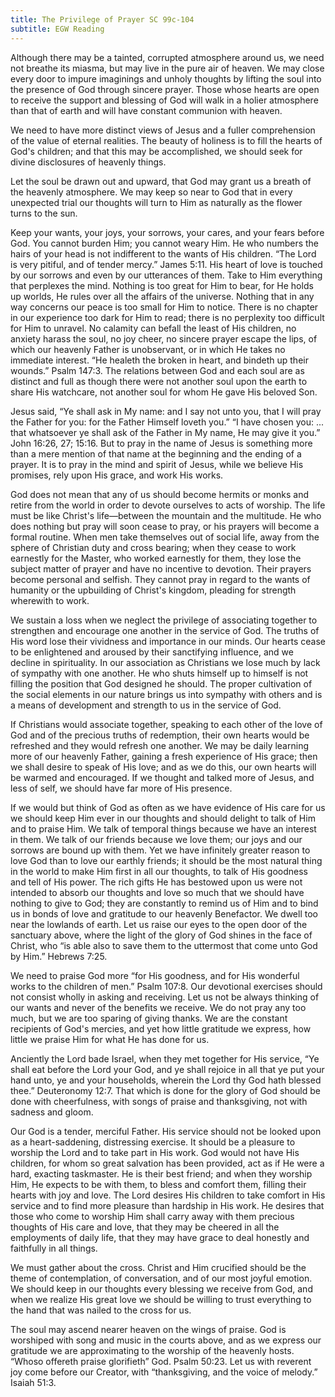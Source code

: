 ```yaml
---
title: The Privilege of Prayer SC 99c-104
subtitle: EGW Reading
---
```


Although there may be a tainted, corrupted atmosphere around us, we need not breathe its miasma, but may live in the pure air of heaven. We may close every door to impure imaginings and unholy thoughts by lifting the soul into the presence of God through sincere prayer. Those whose hearts are open to receive the support and blessing of God will walk in a holier atmosphere than that of earth and will have constant communion with heaven.

We need to have more distinct views of Jesus and a fuller comprehension of the value of eternal realities. The beauty of holiness is to fill the hearts of God's children; and that this may be accomplished, we should seek for divine disclosures of heavenly things.

Let the soul be drawn out and upward, that God may grant us a breath of the heavenly atmosphere. We may keep so near to God that in every unexpected trial our thoughts will turn to Him as naturally as the flower turns to the sun.

Keep your wants, your joys, your sorrows, your cares, and your fears before God. You cannot burden Him; you cannot weary Him. He who numbers the hairs of your head is not indifferent to the wants of His children. “The Lord is very pitiful, and of tender mercy.” James 5:11. His heart of love is touched by our sorrows and even by our utterances of them. Take to Him everything that perplexes the mind. Nothing is too great for Him to bear, for He holds up worlds, He rules over all the affairs of the universe. Nothing that in any way concerns our peace is too small for Him to notice. There is no chapter in our experience too dark for Him to read; there is no perplexity too difficult for Him to unravel. No calamity can befall the least of His children, no anxiety harass the soul, no joy cheer, no sincere prayer escape the lips, of which our heavenly Father is unobservant, or in which He takes no immediate interest. “He healeth the broken in heart, and bindeth up their wounds.” Psalm 147:3. The relations between God and each soul are as distinct and full as though there were not another soul upon the earth to share His watchcare, not another soul for whom He gave His beloved Son.

Jesus said, “Ye shall ask in My name: and I say not unto you, that I will pray the Father for you: for the Father Himself loveth you.” “I have chosen you: ... that whatsoever ye shall ask of the Father in My name, He may give it you.” John 16:26, 27; 15:16. But to pray in the name of Jesus is something more than a mere mention of that name at the beginning and the ending of a prayer. It is to pray in the mind and spirit of Jesus, while we believe His promises, rely upon His grace, and work His works.

God does not mean that any of us should become hermits or monks and retire from the world in order to devote ourselves to acts of worship. The life must be like Christ's life—between the mountain and the multitude. He who does nothing but pray will soon cease to pray, or his prayers will become a formal routine. When men take themselves out of social life, away from the sphere of Christian duty and cross bearing; when they cease to work earnestly for the Master, who worked earnestly for them, they lose the subject matter of prayer and have no incentive to devotion. Their prayers become personal and selfish. They cannot pray in regard to the wants of humanity or the upbuilding of Christ's kingdom, pleading for strength wherewith to work.

We sustain a loss when we neglect the privilege of associating together to strengthen and encourage one another in the service of God. The truths of His word lose their vividness and importance in our minds. Our hearts cease to be enlightened and aroused by their sanctifying influence, and we decline in spirituality. In our association as Christians we lose much by lack of sympathy with one another. He who shuts himself up to himself is not filling the position that God designed he should. The proper cultivation of the social elements in our nature brings us into sympathy with others and is a means of development and strength to us in the service of God.

If Christians would associate together, speaking to each other of the love of God and of the precious truths of redemption, their own hearts would be refreshed and they would refresh one another. We may be daily learning more of our heavenly Father, gaining a fresh experience of His grace; then we shall desire to speak of His love; and as we do this, our own hearts will be warmed and encouraged. If we thought and talked more of Jesus, and less of self, we should have far more of His presence.

If we would but think of God as often as we have evidence of His care for us we should keep Him ever in our thoughts and should delight to talk of Him and to praise Him. We talk of temporal things because we have an interest in them. We talk of our friends because we love them; our joys and our sorrows are bound up with them. Yet we have infinitely greater reason to love God than to love our earthly friends; it should be the most natural thing in the world to make Him first in all our thoughts, to talk of His goodness and tell of His power. The rich gifts He has bestowed upon us were not intended to absorb our thoughts and love so much that we should have nothing to give to God; they are constantly to remind us of Him and to bind us in bonds of love and gratitude to our heavenly Benefactor. We dwell too near the lowlands of earth. Let us raise our eyes to the open door of the sanctuary above, where the light of the glory of God shines in the face of Christ, who “is able also to save them to the uttermost that come unto God by Him.” Hebrews 7:25.

We need to praise God more “for His goodness, and for His wonderful works to the children of men.” Psalm 107:8. Our devotional exercises should not consist wholly in asking and receiving. Let us not be always thinking of our wants and never of the benefits we receive. We do not pray any too much, but we are too sparing of giving thanks. We are the constant recipients of God's mercies, and yet how little gratitude we express, how little we praise Him for what He has done for us.

Anciently the Lord bade Israel, when they met together for His service, “Ye shall eat before the Lord your God, and ye shall rejoice in all that ye put your hand unto, ye and your households, wherein the Lord thy God hath blessed thee.” Deuteronomy 12:7. That which is done for the glory of God should be done with cheerfulness, with songs of praise and thanksgiving, not with sadness and gloom.

Our God is a tender, merciful Father. His service should not be looked upon as a heart-saddening, distressing exercise. It should be a pleasure to worship the Lord and to take part in His work. God would not have His children, for whom so great salvation has been provided, act as if He were a hard, exacting taskmaster. He is their best friend; and when they worship Him, He expects to be with them, to bless and comfort them, filling their hearts with joy and love. The Lord desires His children to take comfort in His service and to find more pleasure than hardship in His work. He desires that those who come to worship Him shall carry away with them precious thoughts of His care and love, that they may be cheered in all the employments of daily life, that they may have grace to deal honestly and faithfully in all things.

We must gather about the cross. Christ and Him crucified should be the theme of contemplation, of conversation, and of our most joyful emotion. We should keep in our thoughts every blessing we receive from God, and when we realize His great love we should be willing to trust everything to the hand that was nailed to the cross for us.

The soul may ascend nearer heaven on the wings of praise. God is worshiped with song and music in the courts above, and as we express our gratitude we are approximating to the worship of the heavenly hosts. “Whoso offereth praise glorifieth” God. Psalm 50:23. Let us with reverent joy come before our Creator, with “thanksgiving, and the voice of melody.” Isaiah 51:3.